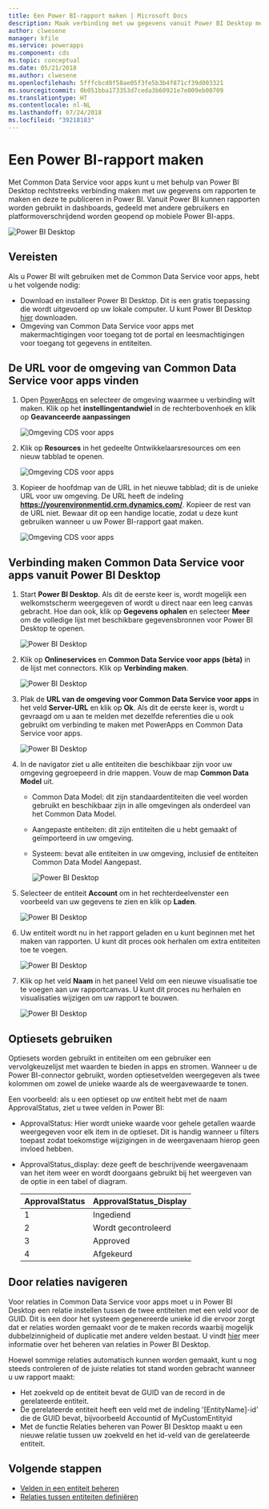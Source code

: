 ```yaml
---
title: Een Power BI-rapport maken | Microsoft Docs
description: Maak verbinding met uw gegevens vanuit Power BI Desktop met behulp van de Common Data Service-connector voor apps.
author: clwesene
manager: kfile
ms.service: powerapps
ms.component: cds
ms.topic: conceptual
ms.date: 05/21/2018
ms.author: clwesene
ms.openlocfilehash: 5fffcbcd8f58ae05f3fe5b3b4f871cf39d003321
ms.sourcegitcommit: 0b051bba173353d7ceda3b60921e7e009eb00709
ms.translationtype: HT
ms.contentlocale: nl-NL
ms.lasthandoff: 07/24/2018
ms.locfileid: "39218183"
---
```

# <a name="create-a-power-bi-report"></a>Een Power BI-rapport maken
Met Common Data Service voor apps kunt u met behulp van Power BI Desktop rechtstreeks verbinding maken met uw gegevens om rapporten te maken en deze te publiceren in Power BI. Vanuit Power BI kunnen rapporten worden gebruikt in dashboards, gedeeld met andere gebruikers en platformoverschrijdend worden geopend op mobiele Power BI-apps.

![Power BI Desktop](./media/data-platform-cds-powerbi-connector/PBIDesktop.png "Power BI Desktop")

## <a name="prerequisites"></a>Vereisten

Als u Power BI wilt gebruiken met de Common Data Service voor apps, hebt u het volgende nodig:

* Download en installeer Power BI Desktop. Dit is een gratis toepassing die wordt uitgevoerd op uw lokale computer. U kunt Power BI Desktop [hier](https://powerbi.microsoft.com/desktop/) downloaden.
* Omgeving van Common Data Service voor apps met makermachtigingen voor toegang tot de portal en leesmachtigingen voor toegang tot gegevens in entiteiten.

## <a name="finding-your-common-data-service-for-apps-environment-url"></a>De URL voor de omgeving van Common Data Service voor apps vinden

1. Open [PowerApps](https://web.powerapps.com?utm_source=padocs&utm_medium=linkinadoc&utm_campaign=referralsfromdoc) en selecteer de omgeving waarmee u verbinding wilt maken. Klik op het **instellingentandwiel** in de rechterbovenhoek en klik op **Geavanceerde aanpassingen**

    ![Omgeving CDS voor apps](./media/data-platform-cds-powerbi-connector/CDSEnv1.png "Omgeving CDS voor apps")

2. Klik op **Resources** in het gedeelte Ontwikkelaarsresources om een nieuw tabblad te openen.

    ![Omgeving CDS voor apps](./media/data-platform-cds-powerbi-connector/CDSEnv2.png "Omgeving CDS voor apps")

3. Kopieer de hoofdmap van de URL in het nieuwe tabblad; dit is de unieke URL voor uw omgeving. De URL heeft de indeling **https://yourenvironmentid.crm.dynamics.com/**. Kopieer de rest van de URL niet. Bewaar dit op een handige locatie, zodat u deze kunt gebruiken wanneer u uw Power BI-rapport gaat maken.

    ![Omgeving CDS voor apps](./media/data-platform-cds-powerbi-connector/CDSEnv3.png "Omgeving CDS voor apps")

## <a name="connecting-to-common-data-service-for-apps-from-power-bi-desktop"></a>Verbinding maken Common Data Service voor apps vanuit Power BI Desktop

1. Start **Power BI Desktop**. Als dit de eerste keer is, wordt mogelijk een welkomstscherm weergegeven of wordt u direct naar een leeg canvas gebracht. Hoe dan ook, klik op **Gegevens ophalen** en selecteer **Meer** om de volledige lijst met beschikbare gegevensbronnen voor Power BI Desktop te openen.

    ![Power BI Desktop](./media/data-platform-cds-powerbi-connector/CreateReport1.png "Power BI Desktop")

2. Klik op **Onlineservices** en **Common Data Service voor apps (bèta)** in de lijst met connectors. Klik op **Verbinding maken**.

    ![Power BI Desktop](./media/data-platform-cds-powerbi-connector/CreateReport2.png "Power BI Desktop")

3. Plak de **URL van de omgeving voor Common Data Service voor apps** in het veld **Server-URL** en klik op **Ok**. Als dit de eerste keer is, wordt u gevraagd om u aan te melden met dezelfde referenties die u ook gebruikt om verbinding te maken met PowerApps en Common Data Service voor apps.

    ![Power BI Desktop](./media/data-platform-cds-powerbi-connector/CreateReport3.png "Power BI Desktop")

4. In de navigator ziet u alle entiteiten die beschikbaar zijn voor uw omgeving gegroepeerd in drie mappen. Vouw de map **Common Data Model** uit.

   * Common Data Model: dit zijn standaardentiteiten die veel worden gebruikt en beschikbaar zijn in alle omgevingen als onderdeel van het Common Data Model.
   * Aangepaste entiteiten: dit zijn entiteiten die u hebt gemaakt of geïmporteerd in uw omgeving.
   * Systeem: bevat alle entiteiten in uw omgeving, inclusief de entiteiten Common Data Model Aangepast.

     ![Power BI Desktop](./media/data-platform-cds-powerbi-connector/CreateReport4.png "Power BI Desktop")

5. Selecteer de entiteit **Account** om in het rechterdeelvenster een voorbeeld van uw gegevens te zien en klik op **Laden**.

    ![Power BI Desktop](./media/data-platform-cds-powerbi-connector/CreateReport5.png "Power BI Desktop")

6. Uw entiteit wordt nu in het rapport geladen en u kunt beginnen met het maken van rapporten. U kunt dit proces ook herhalen om extra entiteiten toe te voegen.

    ![Power BI Desktop](./media/data-platform-cds-powerbi-connector/CreateReport6.png "Power BI Desktop")

7. Klik op het veld **Naam** in het paneel Veld om een nieuwe visualisatie toe te voegen aan uw rapportcanvas. U kunt dit proces nu herhalen en visualisaties wijzigen om uw rapport te bouwen.

    ![Power BI Desktop](./media/data-platform-cds-powerbi-connector/CreateReport7.png "Power BI Desktop")


## <a name="using-option-sets"></a>Optiesets gebruiken

Optiesets worden gebruikt in entiteiten om een gebruiker een vervolgkeuzelijst met waarden te bieden in apps en stromen. Wanneer u de Power BI-connector gebruikt, worden optiesetvelden weergegeven als twee kolommen om zowel de unieke waarde als de weergavewaarde te tonen.

Een voorbeeld: als u een optieset op uw entiteit hebt met de naam ApprovalStatus, ziet u twee velden in Power BI:

* ApprovalStatus: Hier wordt unieke waarde voor gehele getallen waarde weergegeven voor elk item in de optieset. Dit is handig wanneer u filters toepast zodat toekomstige wijzigingen in de weergavenaam hierop geen invloed hebben.
* ApprovalStatus_display: deze geeft de beschrijvende weergavenaam van het item weer en wordt doorgaans gebruikt bij het weergeven van de optie in een tabel of diagram.

    |ApprovalStatus|ApprovalStatus_Display|
    |---------|---------|
    1|Ingediend
    2|Wordt gecontroleerd
    3|Approved
    4|Afgekeurd

## <a name="navigating-relationships"></a>Door relaties navigeren

Voor relaties in Common Data Service voor apps moet u in Power BI Desktop een relatie instellen tussen de twee entiteiten met een veld voor de GUID. Dit is een door het systeem gegenereerde unieke id die ervoor zorgt dat er relaties worden gemaakt voor de te maken records waarbij mogelijk dubbelzinnigheid of duplicatie met andere velden bestaat. U vindt [hier](https://docs.microsoft.com/power-bi/desktop-create-and-manage-relationships) meer informatie over het beheren van relaties in Power BI Desktop.

Hoewel sommige relaties automatisch kunnen worden gemaakt, kunt u nog steeds controleren of de juiste relaties tot stand worden gebracht wanneer u uw rapport maakt:

* Het zoekveld op de entiteit bevat de GUID van de record in de gerelateerde entiteit.
* De gerelateerde entiteit heeft een veld met de indeling '[EntityName]-id' die de GUID bevat, bijvoorbeeld Accountid of MyCustomEntityid
* Met de functie Relaties beheren van Power BI Desktop maakt u een nieuwe relatie tussen uw zoekveld en het id-veld van de gerelateerde entiteit.


## <a name="next-steps"></a>Volgende stappen
* [Velden in een entiteit beheren](data-platform-manage-fields.md)
* [Relaties tussen entiteiten definiëren](data-platform-entity-lookup.md)



